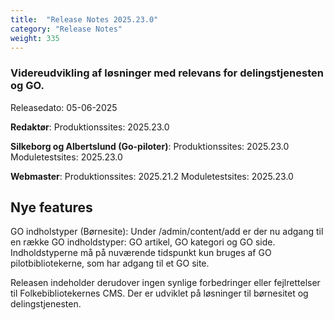 ```yaml
---
title:  "Release Notes 2025.23.0"
category: "Release Notes"
weight: 335
---  
```


### Videreudvikling af løsninger med relevans for delingstjenesten og GO. 

Releasedato: 05-06-2025

**Redaktør**: Produktionssites: 2025.23.0

**Silkeborg og Albertslund (Go-piloter)**: Produktionssites: 2025.23.0 Moduletestsites: 2025.23.0

**Webmaster**: Produktionssites: 2025.21.2 Moduletestsites: 2025.23.0

## Nye features
GO indholstyper (Børnesite): Under /admin/content/add er der nu adgang til en række GO indholdstyper: GO artikel, GO kategori og GO side. Indholdstyperne må på nuværende tidspunkt kun bruges af GO pilotbibliotekerne, som har adgang til et GO site.

Releasen indeholder derudover ingen synlige forbedringer eller fejlrettelser til Folkebibliotekernes CMS. Der er udviklet på løsninger til børnesitet og delingstjenesten. 
